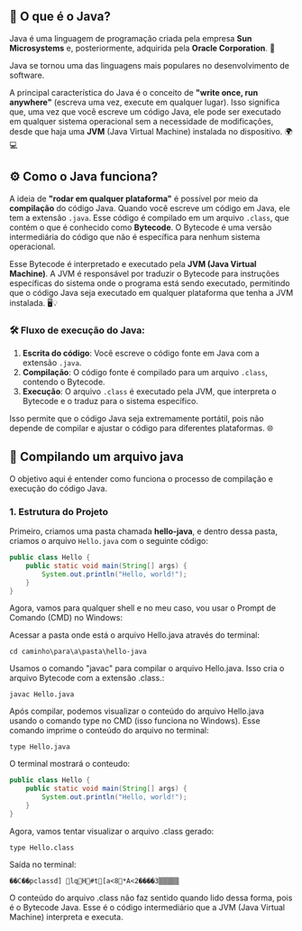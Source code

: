 ## 🌟 O que é o Java?

Java é uma linguagem de programação criada pela empresa **Sun Microsystems** e, posteriormente, adquirida pela **Oracle Corporation**. 🚀

Java se tornou uma das linguagens mais populares no desenvolvimento de software.

A principal característica do Java é o conceito de **"write once, run anywhere"** (escreva uma vez, execute em qualquer lugar). 
Isso significa que, uma vez que você escreve um código Java, ele pode ser executado em qualquer sistema operacional sem a necessidade de modificações, 
desde que haja uma **JVM** (Java Virtual Machine) instalada no dispositivo. 🌍💻

## ⚙️ Como o Java funciona?

A ideia de **"rodar em qualquer plataforma"** é possível por meio da **compilação** do código Java. 
Quando você escreve um código em Java, ele tem a extensão `.java`. 
Esse código é compilado em um arquivo `.class`, que contém o que é conhecido como **Bytecode**. 
O Bytecode é uma versão intermediária do código que não é específica para nenhum sistema operacional.

Esse Bytecode é interpretado e executado pela **JVM (Java Virtual Machine)**.
A JVM é responsável por traduzir o Bytecode para instruções específicas do sistema onde o programa está sendo executado, 
permitindo que o código Java seja executado em qualquer plataforma que tenha a JVM instalada. 🖥️💡

### 🛠️ Fluxo de execução do Java:

1. **Escrita do código**: Você escreve o código fonte em Java com a extensão `.java`.
2. **Compilação**: O código fonte é compilado para um arquivo `.class`, contendo o Bytecode.
3. **Execução**: O arquivo `.class` é executado pela JVM, que interpreta o Bytecode e o traduz para o sistema específico.

Isso permite que o código Java seja extremamente portátil, pois não depende de compilar e ajustar o código para diferentes plataformas. 🌐




## 🌱 Compilando um arquivo java

O objetivo aqui é entender como funciona o processo de compilação e execução do código Java.

### 1. Estrutura do Projeto

Primeiro, criamos uma pasta chamada **hello-java**, e dentro dessa pasta, criamos o arquivo `Hello.java` com o seguinte código:

```java
public class Hello {
    public static void main(String[] args) {
        System.out.println("Hello, world!");
    }
}
```

Agora, vamos para qualquer shell e no meu caso, vou usar o Prompt de Comando (CMD) no Windows:

Acessar a pasta onde está o arquivo Hello.java através do terminal:
```
cd caminho\para\a\pasta\hello-java
```

Usamos o comando "javac" para compilar o arquivo Hello.java. Isso cria o arquivo Bytecode com a extensão .class.:

```
javac Hello.java

```

Após compilar, podemos visualizar o conteúdo do arquivo Hello.java usando o comando type no CMD (isso funciona no Windows). 
Esse comando imprime o conteúdo do arquivo no terminal:

```
type Hello.java

```
O terminal mostrará o conteudo:

```java
public class Hello {
    public static void main(String[] args) {
        System.out.println("Hello, world!");
    }
}
```

Agora, vamos tentar visualizar o arquivo .class gerado:

```
type Hello.class

```

Saída no terminal:

```
��C��pclassd] lqH#t[a<8*A<2����3▒▒▒▒▒

```


O conteúdo do arquivo .class não faz sentido quando lido dessa forma, pois é o Bytecode Java. 
Esse é o código intermediário que a JVM (Java Virtual Machine) interpreta e executa.